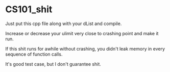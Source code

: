# CS101_shit

Just put this cpp file along with your dList and compile. 

Increase or decrease your ulimit very close to crashing point and make it run. 

If this shit runs for awhile without crashing, you didn't leak memory in every sequence of function calls.

It's good test case, but I don't guarantee shit. 
